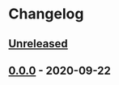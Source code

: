 # Changelog

## [Unreleased][unreleased]

## [0.0.0][] - 2020-09-22

[unreleased]: https://github.com/metarhia/metagui/compare/v0.0.0....HEAD
[0.0.0]: https://github.com/metarhia/metagui/releases/tag/v0.0.0
